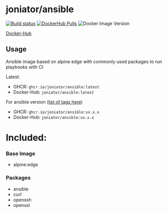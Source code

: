 # joniator/ansible

[![Build status](https://img.shields.io/github/workflow/status/Joniator/docker-images/Docker/ansible)](https://github.com/Joniator/docker-ansible/actions/workflows/docker-publish.yml) 
[![DockerHub Pulls](https://img.shields.io/docker/pulls/joniator/ansible)](https://hub.docker.com/r/joniator/ansible)
![Docker Image Version](https://img.shields.io/docker/v/joniator/ansible)

[Docker-Hub](https://hub.docker.com/r/joniator/ansible)

## Usage
Ansible image based on alpine edge with commonly used packages to run playbooks with CI

Latest: 
* GHCR: `ghcr.io/joniator/ansible:latest` 
* Docker-Hub: `joniator/ansible:latest`

For ansible version ([list of tags here](https://github.com/Joniator/docker-images/pkgs/container/ansible))
* GHCR: `ghcr.io/joniator/ansible:vx.x.x` 
* Docker-Hub: `joniator/ansible:vx.x.x`

# Included:

### Base Image
* alpine:edge

### Packages
* ansible
* curl
* openssh
* openssl
